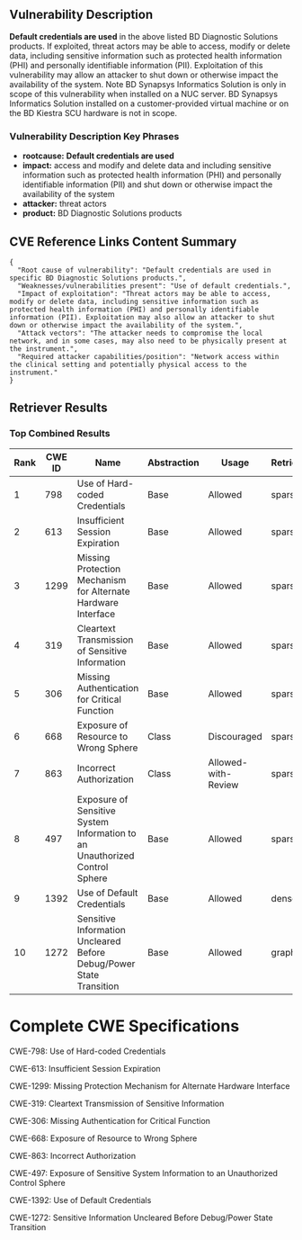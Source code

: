 ## Vulnerability Description
**Default credentials are used** in the above listed BD Diagnostic Solutions products. If exploited, threat actors may be able to access, modify or delete data, including sensitive information such as protected health information (PHI) and personally identifiable information (PII). Exploitation of this vulnerability may allow an attacker to shut down or otherwise impact the availability of the system. Note BD Synapsys Informatics Solution is only in scope of this vulnerability when installed on a NUC server. BD Synapsys Informatics Solution installed on a customer-provided virtual machine or on the BD Kiestra SCU hardware is not in scope.

### Vulnerability Description Key Phrases
- **rootcause:** **Default credentials are used**
- **impact:** access and modify and delete data and including sensitive information such as protected health information (PHI) and personally identifiable information (PII) and shut down or otherwise impact the availability of the system
- **attacker:** threat actors
- **product:** BD Diagnostic Solutions products

## CVE Reference Links Content Summary
```
{
  "Root cause of vulnerability": "Default credentials are used in specific BD Diagnostic Solutions products.",
  "Weaknesses/vulnerabilities present": "Use of default credentials.",
  "Impact of exploitation": "Threat actors may be able to access, modify or delete data, including sensitive information such as protected health information (PHI) and personally identifiable information (PII). Exploitation may also allow an attacker to shut down or otherwise impact the availability of the system.",
  "Attack vectors": "The attacker needs to compromise the local network, and in some cases, may also need to be physically present at the instrument.",
  "Required attacker capabilities/position": "Network access within the clinical setting and potentially physical access to the instrument."
}
```

## Retriever Results

### Top Combined Results

| Rank | CWE ID | Name | Abstraction | Usage  | Retrievers | Individual Scores |
|------|--------|------|-------------|-------|------------|-------------------|
| 1 | 798 | Use of Hard-coded Credentials | Base | Allowed | sparse | 0.666 |
| 2 | 613 | Insufficient Session Expiration | Base | Allowed | sparse | 0.655 |
| 3 | 1299 | Missing Protection Mechanism for Alternate Hardware Interface | Base | Allowed | sparse | 0.586 |
| 4 | 319 | Cleartext Transmission of Sensitive Information | Base | Allowed | sparse | 0.501 |
| 5 | 306 | Missing Authentication for Critical Function | Base | Allowed | sparse | 0.491 |
| 6 | 668 | Exposure of Resource to Wrong Sphere | Class | Discouraged | sparse | 0.489 |
| 7 | 863 | Incorrect Authorization | Class | Allowed-with-Review | sparse | 0.487 |
| 8 | 497 | Exposure of Sensitive System Information to an Unauthorized Control Sphere | Base | Allowed | sparse | 0.486 |
| 9 | 1392 | Use of Default Credentials | Base | Allowed | dense | 0.603 |
| 10 | 1272 | Sensitive Information Uncleared Before Debug/Power State Transition | Base | Allowed | graph | 0.002 |



# Complete CWE Specifications

CWE-798: Use of Hard-coded Credentials

CWE-613: Insufficient Session Expiration

CWE-1299: Missing Protection Mechanism for Alternate Hardware Interface

CWE-319: Cleartext Transmission of Sensitive Information

CWE-306: Missing Authentication for Critical Function

CWE-668: Exposure of Resource to Wrong Sphere

CWE-863: Incorrect Authorization

CWE-497: Exposure of Sensitive System Information to an Unauthorized Control Sphere

CWE-1392: Use of Default Credentials

CWE-1272: Sensitive Information Uncleared Before Debug/Power State Transition
